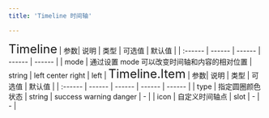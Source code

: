 ```yaml
---
title: 'Timeline 时间轴'

---
```


<ClientOnly>
  <mhz-timeline></mhz-timeline>
  <font size=5>Timeline</font>
  | 参数| 说明 | 类型 | 可选值 | 默认值 |
  | :------ | ------ | ------ | ------ | ------ |
  | mode | 通过设置 mode 可以改变时间轴和内容的相对位置 | string | left center right | left |
  <font size=5>Timeline.Item</font>
  | 参数| 说明 | 类型 | 可选值 | 默认值 |
  | :------ | ------ | ------ | ------ | ------ |
  | type | 指定圆圈颜色状态 | string | success warning danger | - |
  | icon | 自定义时间轴点 | slot | - | - |
</ClientOnly>